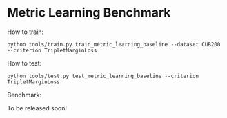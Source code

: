 # Metric Learning Benchmark

How to train:

```
python tools/train.py train_metric_learning_baseline --dataset CUB200 --criterion TripletMarginLoss
```

How to test:

```
python tools/test.py test_metric_learning_baseline --criterion TripletMarginLoss
```

Benchmark:

To be released soon!
